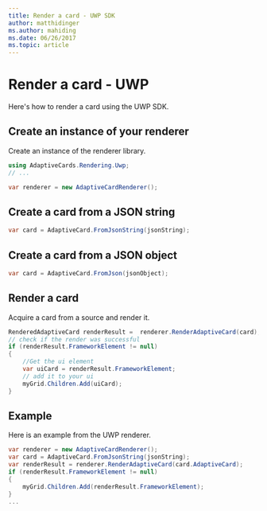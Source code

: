 ```yaml
---
title: Render a card - UWP SDK
author: matthidinger
ms.author: mahiding
ms.date: 06/26/2017
ms.topic: article
---
```


# Render a card - UWP

Here's how to render a card using the UWP SDK.

## Create an instance of your renderer

Create an instance of the renderer library. 

```csharp
using AdaptiveCards.Rendering.Uwp;
// ...

var renderer = new AdaptiveCardRenderer();
```

## Create a card from a JSON string

```csharp
var card = AdaptiveCard.FromJsonString(jsonString);
```

## Create a card from a JSON object

```csharp
var card = AdaptiveCard.FromJson(jsonObject);
```

## Render a card

Acquire a card from a source and render it.

```csharp
RenderedAdaptiveCard renderResult =  renderer.RenderAdaptiveCard(card);
// check if the render was successful
if (renderResult.FrameworkElement != null)
{
    //Get the ui element
    var uiCard = renderResult.FrameworkElement;
    // add it to your ui
    myGrid.Children.Add(uiCard);
}
```

## Example
Here is an example from the UWP renderer.

```csharp
var renderer = new AdaptiveCardRenderer();
var card = AdaptiveCard.FromJsonString(jsonString);
var renderResult = renderer.RenderAdaptiveCard(card.AdaptiveCard);
if (renderResult.FrameworkElement != null)
{
    myGrid.Children.Add(renderResult.FrameworkElement);
}
...
```